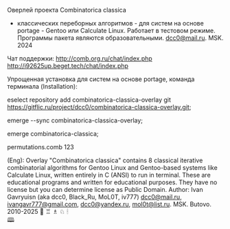 Оверлей проекта Combinatorica classica
- классических переборных алгоритмов -
 для систем на основе portage - Gentoo или Calculate Linux.
Работает в тестовом режиме.
Программы пакета являются образовательными.
dcc0@mail.ru. MSK. 2024

Чат поддержки:
http://comb.org.ru/chat/index.php
http://i92625up.beget.tech/chat/index.php

Упрощенная установка для систем на основе portage, команда терминала
(Installation):

eselect repository add combinatorica-classica-overlay git https://gitflic.ru/project/dcc0/combinatorica-classica-overlay.git; 

emerge --sync combinatorica-classica-overlay; 

emerge combinatorica-classica; 

permutations.comb 123


(Eng):
Overlay "Combinatorica classica" contains 8 classical iterative 
combinatorial algorithms for Gentoo Linux 
and Gentoo-based systems like Calculate Linux, 
written entirely in C (ANSI) to run in terminal. 
These are educational programs and written for educational purposes. 
They have no license but you can determine license as Public Domain.
Author: Ivan Gavryuisn (aka dcc0, Black_Ru, MoL0T, iv777) dcc0@mail.ru, 
ivangavr777@gmail.com, dcc0@yandex.ru, mol0t@list.ru.
MSK. Butovo. 2010-2025
 🔨
♖ ♗ ♘
 🕯  
 🕮


